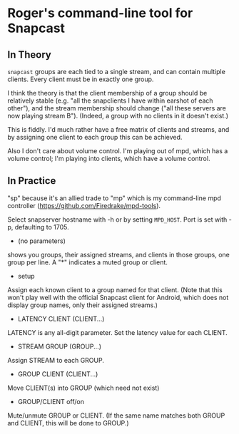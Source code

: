 # Roger's command-line tool for Snapcast

## In Theory

`snapcast` groups are each tied to a single stream, and can contain
multiple clients. Every client must be in exactly one group.

I think the theory is that the client membership of a group should be
relatively stable (e.g. "all the snapclients I have within earshot of
each other"), and the stream membership should change ("all these
servers are now playing stream B"). (Indeed, a group with no clients
in it doesn't exist.)

This is fiddly. I'd much rather have a free matrix of clients and
streams, and by assigning one client to each group this can be
achieved.

Also I don't care about volume control. I'm playing out of mpd, which
has a volume control; I'm playing into clients, which have a volume
control.

## In Practice

"sp" because it's an allied trade to "mp" which is my command-line mpd
controller (https://github.com/Firedrake/mpd-tools).

Select snapserver hostname with -h or by setting `MPD_HOST`. Port is
set with -p, defaulting to 1705.

- (no parameters)

shows you groups, their assigned streams, and clients in those groups,
one group per line. A "*" indicates a muted group or client.

- setup

Assign each known client to a group named for that client. (Note that
this won't play well with the official Snapcast client for Android,
which does not display group names, only their assigned streams.)

- LATENCY CLIENT (CLIENT...)

LATENCY is any all-digit parameter. Set the latency value for each
CLIENT.

- STREAM GROUP (GROUP...)

Assign STREAM to each GROUP.

- GROUP CLIENT (CLIENT...)

Move CLIENT(s) into GROUP (which need not exist)

- GROUP/CLIENT off/on

Mute/unmute GROUP or CLIENT. (If the same name matches both GROUP and
CLIENT, this will be done to GROUP.)
